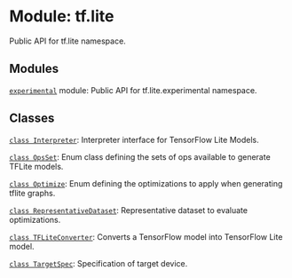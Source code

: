 <div itemscope itemtype="http://developers.google.com/ReferenceObject">
<meta itemprop="name" content="tf.lite" />
<meta itemprop="path" content="Stable" />
</div>

# Module: tf.lite

Public API for tf.lite namespace.

## Modules

[`experimental`](../tf/lite/experimental.md) module: Public API for tf.lite.experimental namespace.

## Classes

[`class Interpreter`](../tf/lite/Interpreter.md): Interpreter interface for TensorFlow Lite Models.

[`class OpsSet`](../tf/lite/OpsSet.md): Enum class defining the sets of ops available to generate TFLite models.

[`class Optimize`](../tf/lite/Optimize.md): Enum defining the optimizations to apply when generating tflite graphs.

[`class RepresentativeDataset`](../tf/lite/RepresentativeDataset.md): Representative dataset to evaluate optimizations.

[`class TFLiteConverter`](../tf/lite/TFLiteConverter.md): Converts a TensorFlow model into TensorFlow Lite model.

[`class TargetSpec`](../tf/lite/TargetSpec.md): Specification of target device.

